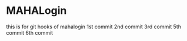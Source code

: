 
# MAHALogin
this is for git hooks  of mahalogin
1st commit
2nd commit
3rd commit
5th commit 
6th commit



